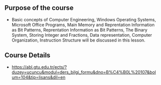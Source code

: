 ## Purpose of the course
- Basic concepts of Computer Engineering, Windows Operating Systems, Microsoft Office Programs, Main Memory and Reprentation Information as Bit Patterns, Reprentation Information as Bit Patterns, The Binary System, Storing Integer and Fractions, Data representation, Computer Organization, Instruction Structure will be discussed in this lesson.

## Course Details
- https://abl.gtu.edu.tr/ects/?duzey=ucuncu&modul=ders_bilgi_formu&dno=B%C4%B0L%20107&bolum=104&tip=lisans&dil=en
